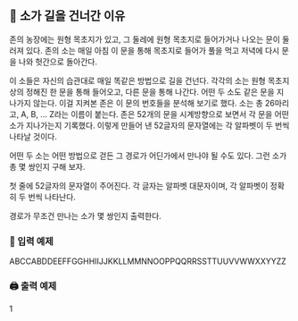 ## 🏁 소가 길을 건너간 이유
존의 농장에는 원형 목초지가 있고, 그 둘레에 원형 목초지로 들어가거나 나오는 문이 둘러져 있다. 존의 소는 매일 아침 이 문을 통해 목초지로 들어가 풀을 먹고 저녁에 다시 문을 나와 헛간으로 돌아간다.

이 소들은 자신의 습관대로 매일 똑같은 방법으로 길을 건넌다. 각각의 소는 원형 목초지 상의 정해진 한 문을 통해 들어오고, 다른 문을 통해 나간다. 어떤 두 소도 같은 문을 지나가지 않는다. 이걸 지켜본 존은 이 문의 번호들을 분석해 보기로 했다. 소는 총 26마리고, A, B, ... Z라는 이름이 붙는다. 존은 52개의 문을 시계방향으로 보면서 각 문을 어떤 소가 지나가는지 기록했다. 이렇게 만들어 낸 52글자의 문자열에는 각 알파벳이 두 번씩 나타날 것이다.

어떤 두 소는 어떤 방법으로 걷든 그 경로가 어딘가에서 만나야 될 수도 있다. 그런 소가 총 몇 쌍인지 구해 보자.

첫 줄에 52글자의 문자열이 주어진다. 각 글자는 알파벳 대문자이며, 각 알파벳이 정확히 두 번씩 나타난다.

경로가 무조건 만나는 소가 몇 쌍인지 출력한다.

### 📝 입력 예제
ABCCABDDEEFFGGHHIIJJKKLLMMNNOOPPQQRRSSTTUUVVWWXXYYZZ

### 🖨️ 출력 예제
1